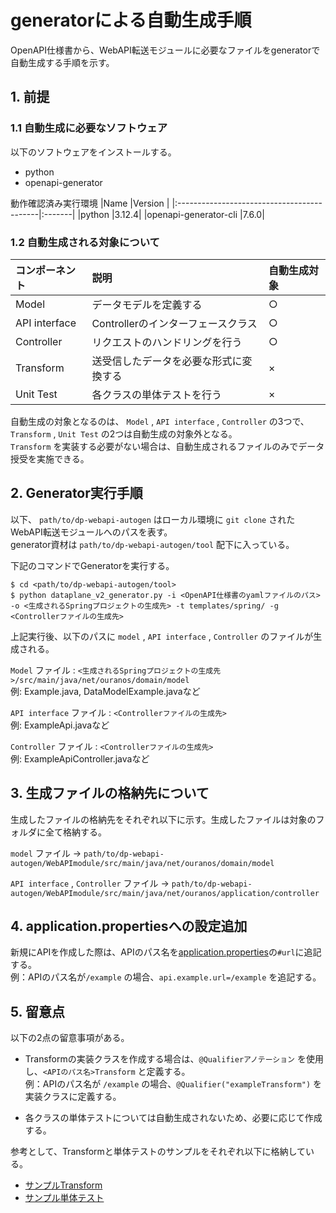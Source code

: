 # generatorによる自動生成手順
OpenAPI仕様書から、WebAPI転送モジュールに必要なファイルをgeneratorで自動生成する手順を示す。

## 1. 前提
### 1.1 自動生成に必要なソフトウェア
以下のソフトウェアをインストールする。
- python
- openapi-generator

動作確認済み実行環境
|Name                                        |Version |
|:-------------------------------------------|:-------|
|python                                    |3.12.4|
|openapi-generator-cli                     |7.6.0|

### 1.2 自動生成される対象について
|コンポーネント |説明 |自動生成対象 |
|:----------------|:-------|:-------|
|Model      |データモデルを定義する|○|
|API interface|Controllerのインターフェースクラス|○|
|Controller |リクエストのハンドリングを行う|○|
|Transform  |送受信したデータを必要な形式に変換する|×|
|Unit Test  |各クラスの単体テストを行う|×|

自動生成の対象となるのは、 ```Model``` , ```API interface``` , ```Controller``` の3つで、```Transform``` , ```Unit Test``` の2つは自動生成の対象外となる。  
```Transform``` を実装する必要がない場合は、自動生成されるファイルのみでデータ授受を実施できる。  

## 2. Generator実行手順
以下、 ```path/to/dp-webapi-autogen``` はローカル環境に ```git clone``` されたWebAPI転送モジュールへのパスを表す。  
generator資材は ```path/to/dp-webapi-autogen/tool``` 配下に入っている。  

下記のコマンドでGeneratorを実行する。
```shell
$ cd <path/to/dp-webapi-autogen/tool>
$ python dataplane_v2_generator.py -i <OpenAPI仕様書のyamlファイルのパス> -o <生成されるSpringプロジェクトの生成先> -t templates/spring/ -g <Controllerファイルの生成先>
```

上記実行後、以下のパスに ```model``` , ```API interface``` , ```Controller``` のファイルが生成される。  

```Model``` ファイル : ```<生成されるSpringプロジェクトの生成先>/src/main/java/net/ouranos/domain/model```  
例: Example.java, DataModelExample.javaなど

```API interface``` ファイル : ```<Controllerファイルの生成先>```  
例: ExampleApi.javaなど

```Controller``` ファイル : ```<Controllerファイルの生成先>```  
例: ExampleApiController.javaなど

## 3. 生成ファイルの格納先について
生成したファイルの格納先をそれぞれ以下に示す。生成したファイルは対象のフォルダに全て格納する。  

```model``` ファイル → ```path/to/dp-webapi-autogen/WebAPImodule/src/main/java/net/ouranos/domain/model```

```API interface``` , ```Controller``` ファイル → ```path/to/dp-webapi-autogen/WebAPImodule/src/main/java/net/ouranos/application/controller```

## 4. application.propertiesへの設定追加
新規にAPIを作成した際は、APIのパス名を[application.properties](../../WebAPImodule/src/main/resources/application.properties)の```#url```に追記する。  
例：APIのパス名が```/example``` の場合、```api.example.url=/example``` を追記する。

## 5. 留意点
以下の2点の留意事項がある。  
- Transformの実装クラスを作成する場合は、```@Qualifierアノテーション``` を使用し、```<APIのパス名>Transform``` と定義する。  
例：APIのパス名が ```/example``` の場合、```@Qualifier("exampleTransform")``` を実装クラスに定義する。

- 各クラスの単体テストについては自動生成されないため、必要に応じて作成する。

参考として、Transformと単体テストのサンプルをそれぞれ以下に格納している。
- [サンプルTransform](../../WebAPImodule/src/main/java/net/ouranos/transform/ExampleTransformImpl.java)
- [サンプル単体テスト](../../WebAPImodule/src/test/java/net/ouranos/application/controller/PartsApiControllerTest.java)